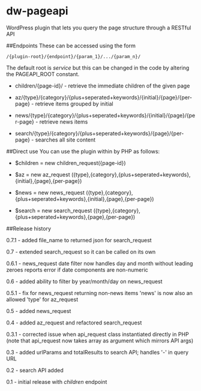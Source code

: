 dw-pageapi
==========

WordPress plugin that lets you query the page structure through a RESTful API

##Endpoints
These can be accessed using the form 

	/{plugin-root}/{endpoint}/{param_1}/.../{param_n}/

The default root is _service_ but this can be changed in the code by altering the PAGEAPI_ROOT constant.

* children/{page-id}/ - retrieve the immediate children of the given page

* az/{type}/{category}/{plus+seperated+keywords}/{initial}/{page}/{per-page} - retrieve items grouped by initial

* news/{type}/{category}/{plus+seperated+keywords}/{initial}/{page}/{per-page} - retrieve news items

* search/{type}/{category}/{plus+seperated+keywords}/{page}/{per-page} - searches all site content

##Direct use
You can use the plugin within by PHP as follows:

* $children = new children_request({page-id})

* $az = new az_request ({type},{category},{plus+seperated+keywords},{initial},{page},{per-page})

* $news = new news_request ({type},{category},{plus+seperated+keywords},{initial},{page},{per-page})

* $search = new search_request ({type},{category},{plus+seperated+keywords},{page},{per-page})

##Release history

0.7.1 - added file_name to returned json for search_request

0.7   - extended search_request so it can be called on its own

0.6.1 - news_request date filter now handles day and month without leading zeroes
        reports error if date components are non-numeric

0.6   - added ability to filter by year/month/day on news_request

0.5.1 - fix for news_request returning non-news items
        'news' is now also an allowed 'type' for az_request

0.5   - added news_request

0.4   - added az_request and refactored search_request

0.3.1 - corrected issue when api_request class instantiated directly in PHP
        (note that api_request now takes array as argument which mirrors API args)

0.3   - added urlParams and totalResults to search API; handles '-' in query URL

0.2   - search API added

0.1   - initial release with _children_ endpoint